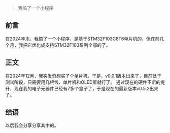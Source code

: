 > 我搞了一个小程序  
## 前言
在2024年末，我搞了一个小程序，是基于STM32F103C8T6单片机的，但在前几个月，我把它优化成支持STM32F103系列全部的了。
## 正文
在2024年12月，我突发奇想买了个单片机，于是，v0.0.1版本出来了，目前处于测试阶段，只需要用几根线、单片机和OLED屏就行了。
通过现在的硬件不断的提升，现在我的电子元器件已经有7多个盒子了，于是现在的最新版本v0.5.2出来了。
## 结语
以后我会分享分享其中的。